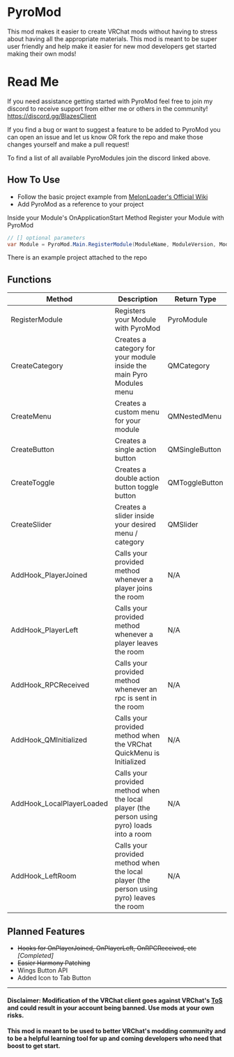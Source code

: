 # PyroMod
This mod makes it easier to create VRChat mods without having to stress about having all the appropriate materials. This mod is meant to be super user friendly and help make it easier for new mod developers get started making their own mods!

# Read Me
If you need assistance getting started with PyroMod feel free to join my discord to receive support from either me or others in the community!
https://discord.gg/BlazesClient

If you find a bug or want to suggest a feature to be added to PyroMod you can open an issue and let us know OR fork the repo and make those changes yourself and make a pull request!

To find a list of all available PyroModules join the discord linked above.

## How To Use

- Follow the basic project example from [MelonLoader's Official Wiki](https://melonwiki.xyz/#/modders/quickstart?id=basic-mod-setup)
- Add PyroMod as a reference to your project

Inside your Module's OnApplicationStart Method Register your Module with PyroMod
```cs
// [] optional parameters
var Module = PyroMod.Main.RegisterModule(ModuleName, ModuleVersion, ModuleAuthor, [ModuleColor], [ModuleDownloadURL]);
```

There is an example project attached to the repo

## Functions
| Method  | Description | Return Type |
| ------------- | ------------- | ------------- |
| RegisterModule  | Registers your Module with PyroMod  | PyroModule |
| CreateCategory | Creates a category for your module inside the main Pyro Modules menu  | QMCategory |
| CreateMenu | Creates a custom menu for your module | QMNestedMenu |
| CreateButton | Creates a single action button | QMSingleButton |
| CreateToggle | Creates a double action button toggle button | QMToggleButton |
| CreateSlider | Creates a slider inside your desired menu / category | QMSlider |
| AddHook_PlayerJoined | Calls your provided method whenever a player joins the room | N/A |
| AddHook_PlayerLeft | Calls your provided method whenever a player leaves the room | N/A |
| AddHook_RPCReceived | Calls your provided method whenever an rpc is sent in the room | N/A |
| AddHook_QMInitialized | Calls your provided method when the VRChat QuickMenu is Initialized | N/A |
| AddHook_LocalPlayerLoaded | Calls your provided method when the local player (the person using pyro) loads into a room | N/A |
| AddHook_LeftRoom | Calls your provided method when the local player (the person using pyro) leaves the room | N/A |

## Planned Features
- ~~Hooks for OnPlayerJoined, OnPlayerLeft, OnRPCReceived, etc~~ *[Completed]*
- ~~Easier Harmony Patching~~
- Wings Button API
- Added Icon to Tab Button
---
#### Disclaimer: Modification of the VRChat client goes against VRChat's <a href="https://hello.vrchat.com/legal">ToS</a> and could result in your account being banned. Use mods at your own risks.
#### This mod is meant to be used to better VRChat's modding community and to be a helpful learning tool for up and coming developers who need that boost to get start.

